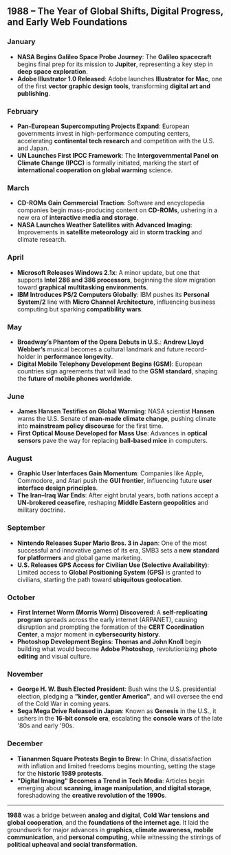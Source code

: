 ## **1988 – The Year of Global Shifts, Digital Progress, and Early Web Foundations**

### **January**

* **NASA Begins Galileo Space Probe Journey**: The **Galileo spacecraft** begins final prep for its mission to **Jupiter**, representing a key step in **deep space exploration**.
* **Adobe Illustrator 1.0 Released**: Adobe launches **Illustrator for Mac**, one of the first **vector graphic design tools**, transforming **digital art and publishing**.

### **February**

* **Pan-European Supercomputing Projects Expand**: European governments invest in high-performance computing centers, accelerating **continental tech research** and competition with the U.S. and Japan.
* **UN Launches First IPCC Framework**: The **Intergovernmental Panel on Climate Change (IPCC)** is formally initiated, marking the start of **international cooperation on global warming** science.

### **March**

* **CD-ROMs Gain Commercial Traction**: Software and encyclopedia companies begin mass-producing content on **CD-ROMs**, ushering in a new era of **interactive media and storage**.
* **NASA Launches Weather Satellites with Advanced Imaging**: Improvements in **satellite meteorology** aid in **storm tracking** and climate research.

### **April**

* **Microsoft Releases Windows 2.1x**: A minor update, but one that supports **Intel 286 and 386 processors**, beginning the slow migration toward **graphical multitasking environments**.
* **IBM Introduces PS/2 Computers Globally**: IBM pushes its **Personal System/2** line with **Micro Channel Architecture**, influencing business computing but sparking **compatibility wars**.

### **May**

* **Broadway’s Phantom of the Opera Debuts in U.S.**: **Andrew Lloyd Webber’s** musical becomes a cultural landmark and future record-holder in **performance longevity**.
* **Digital Mobile Telephony Development Begins (GSM)**: European countries sign agreements that will lead to the **GSM standard**, shaping the **future of mobile phones worldwide**.

### **June**

* **James Hansen Testifies on Global Warming**: NASA scientist **Hansen** warns the U.S. Senate of **man-made climate change**, pushing climate into **mainstream policy discourse** for the first time.
* **First Optical Mouse Developed for Mass Use**: Advances in **optical sensors** pave the way for replacing **ball-based mice** in computers.

### **August**

* **Graphic User Interfaces Gain Momentum**: Companies like Apple, Commodore, and Atari push the **GUI frontier**, influencing future **user interface design principles**.
* **The Iran–Iraq War Ends**: After eight brutal years, both nations accept a **UN-brokered ceasefire**, reshaping **Middle Eastern geopolitics** and military doctrine.

### **September**

* **Nintendo Releases Super Mario Bros. 3 in Japan**: One of the most successful and innovative games of its era, SMB3 sets a **new standard for platformers** and global game marketing.
* **U.S. Releases GPS Access for Civilian Use (Selective Availability)**: Limited access to **Global Positioning System (GPS)** is granted to civilians, starting the path toward **ubiquitous geolocation**.

### **October**

* **First Internet Worm (Morris Worm) Discovered**: A **self-replicating program** spreads across the early internet (ARPANET), causing disruption and prompting the formation of the **CERT Coordination Center**, a major moment in **cybersecurity history**.
* **Photoshop Development Begins**: **Thomas and John Knoll** begin building what would become **Adobe Photoshop**, revolutionizing **photo editing** and visual culture.

### **November**

* **George H. W. Bush Elected President**: Bush wins the U.S. presidential election, pledging a **"kinder, gentler America"**, and will oversee the end of the Cold War in coming years.
* **Sega Mega Drive Released in Japan**: Known as **Genesis** in the U.S., it ushers in the **16-bit console era**, escalating the **console wars** of the late '80s and early '90s.

### **December**

* **Tiananmen Square Protests Begin to Brew**: In China, dissatisfaction with inflation and limited freedoms begins mounting, setting the stage for the **historic 1989 protests**.
* **"Digital Imaging" Becomes a Trend in Tech Media**: Articles begin emerging about **scanning, image manipulation, and digital storage**, foreshadowing the **creative revolution of the 1990s**.

---

**1988** was a bridge between **analog and digital**, **Cold War tensions and global cooperation**, and the **foundations of the internet age**. It laid the groundwork for major advances in **graphics, climate awareness, mobile communication**, and **personal computing**, while witnessing the stirrings of **political upheaval and social transformation**.
